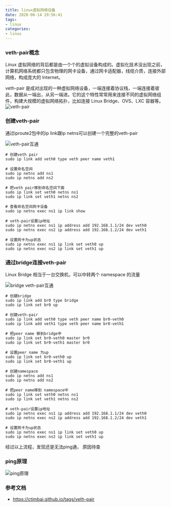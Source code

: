 ```yaml
---
title: linux虚拟网络设备
date: 2020-06-14 19:56:41
tags:
- linux
categories:
- linux
---
```


### veth-pair概念

Linux 虚拟网络的背后都是由一个个的虚拟设备构成的。虚拟化技术没出现之前，计算机网络系统都只包含物理的网卡设备，通过网卡适配器，线缆介质，连接外部网络，构成庞大的 Internet。

veth-pair 是成对出现的一种虚拟网络设备，一端连接着协议栈，一端连接着彼此，数据从一端出，从另一端进。它的这个特性常常用来连接不同的虚拟网络组件，构建大规模的虚拟网络拓扑，比如连接 Linux Bridge、OVS、LXC 容器等。
![veth-pair](https://fafucoder-1252756369.cos.ap-nanjing.myqcloud.com/008i3skNly1gwjmzkaaslj31g80hc40g.jpg)

### 创建veth-pair

通过iproute2包中的ip link跟ip netns可以创建一个完整的veth-pair

![veth-pair互通](https://fafucoder-1252756369.cos.ap-nanjing.myqcloud.com/008i3skNly1gwjmympfjkj30ye0iamxx.jpg)

```
# 创建veth pair
sudo ip link add veth0 type veth peer name veth1

# 设置命名空间
sudo ip netns add ns1
sudo ip netns add ns2

# 把veth pair移到命名空间下面
sudo ip link set veth0 netns ns1
sudo ip link set veth1 netns ns2

# 查看命名空间网卡设备
sudo ip netns exec ns1 ip link show

# veth-pair设置ip地址
sudo ip netns exec ns1 ip address add 192.168.1.1/24 dev veth0
sudo ip netns exec ns2 ip address add 192.168.1.2/24 dev veth1

# 设置网卡为up状态
sudo ip netns exec ns1 ip link set veth0 up
sudo ip netns exec ns2 ip link set veth1 up
```

### 通过bridge连接veth-pair

Linux Bridge 相当于一台交换机，可以中转两个 namespace 的流量

![bridge veth-pair互通](https://fafucoder-1252756369.cos.ap-nanjing.myqcloud.com/008i3skNly1gwjn4rstl3j30yg0imabf.jpg)

```
# 创建bridge
sudo ip link add br0 type bridge
sudo ip link set br0 up

# 创建veth-pair
sudo ip link add veth0 type veth peer name br0-veth0
sudo ip link add veth1 type veth peer name br0-veth1

# 把peer name 移到bridge中
sudo ip link set br0-veth0 master br0
sudo ip link set br0-veth1 master br0

# 设置peer name 为up
sudo ip link set br0-veth0 up
sudo ip link set br0-veth1 up

# 创建namespace
sudo ip netns add ns1
sudo ip netns add ns2

# 把peer name移到 namespace中
sudo ip link set veth0 netns ns1
sudo ip link set veth1 netns ns2

# veth-pair设置ip地址
sudo ip netns exec ns1 ip address add 192.168.1.1/24 dev veth0
sudo ip netns exec ns2 ip address add 192.168.1.2/24 dev veth1

# 设置网卡为up状态
sudo ip netns exec ns1 ip link set veth0 up
sudo ip netns exec ns2 ip link set veth1 up
```

经过以上流程，发现还是无法ping通， 原因待查

### ping原理

![ping原理](https://fafucoder-1252756369.cos.ap-nanjing.myqcloud.com/008i3skNly1gwjn5b0u3nj30pe0ka759.jpg)

### 参考文档
- https://ctimbai.github.io/tags/veth-pair
